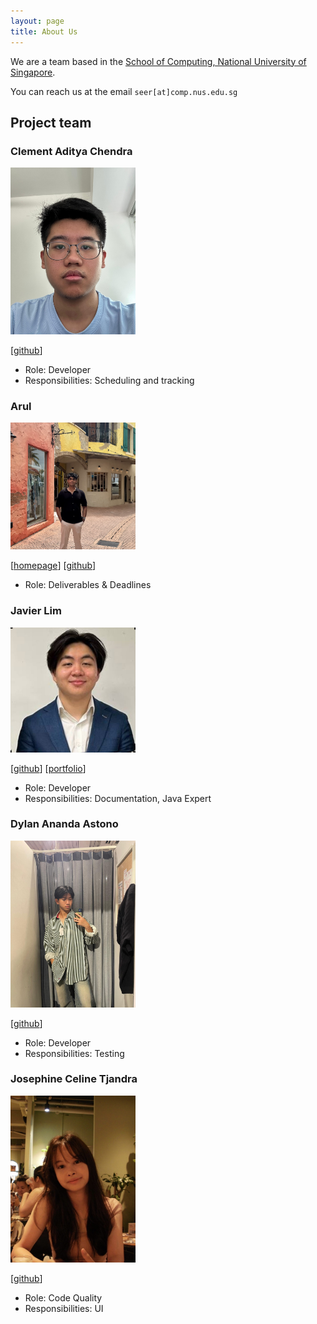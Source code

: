 ```yaml
---
layout: page
title: About Us
---
```


We are a team based in the [School of Computing, National University of Singapore](https://www.comp.nus.edu.sg).

You can reach us at the email `seer[at]comp.nus.edu.sg`

## Project team

### Clement Aditya Chendra

<img src="images/cleaach.png" width="200px">

[[github](http://github.com/cleaach)]

* Role: Developer
* Responsibilities: Scheduling and tracking

### Arul

<img src="images/xxdydx.png" width="200px">

[[homepage](http://www.arul.me)]
[[github](https://github.com/xxdydx)]

* Role: Deliverables & Deadlines

### Javier Lim

<img src="images/javierlimt6.png" width="200px">

[[github](http://github.com/javierlimt6)]
[[portfolio](javier.chimera.sg)]

* Role: Developer
* Responsibilities: Documentation, Java Expert

### Dylan Ananda Astono

<img src="images/dylandaaa.png" width="200px">

[[github](http://github.com/dylandaaa)]

* Role: Developer
* Responsibilities: Testing

### Josephine Celine Tjandra

<img src="images/celinetj16.png" width="200px">

[[github](http://github.com/CelineTj16)]

* Role: Code Quality
* Responsibilities: UI
